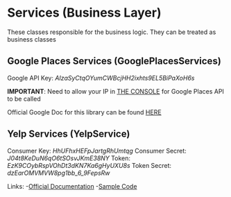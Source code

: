 Services (Business Layer)
=========================

These classes responsible for the business logic. They can be treated as business classes

Google Places Services (GooglePlacesServices)
---------------------------------------------

Google API Key: *AIzaSyCtqOYumCWBcjHH2ixhts9EL5BiPaXoH6s*

**IMPORTANT**: Need to allow your IP in [THE CONSOLE](https://console.developers.google.com/project/apps~life-choices/apiui/credential) for Google Places API to be called

Official Google Doc for this library can be found [HERE](https://code.google.com/p/places-api-client/)


Yelp Services (YelpService)
---------------------------------------------

Consumer Key: *HhUFhxHEFpJartgRhUmtqg*
Consumer Secret: *J04t8KeDuN6qO6tSOsvJKmE38NY*
Token: *EzK9COybRspVOhDt3dKN7Ka6gHyUXU8s*
Token Secret: *dzEarOMVMVW8pg1bb_6_9FepsRw*

Links:
-[Official Documentation](http://www.yelp.com/developers/documentation/v2/search_api)
-[Sample Code](https://github.com/Yelp/yelp-api/blob/master/v2/java/)